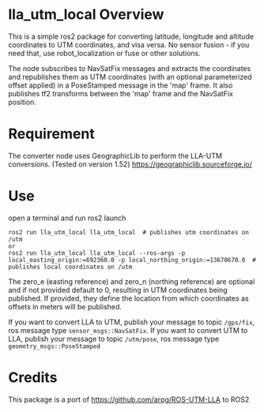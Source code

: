 # lla_utm_local Overview
This is a simple ros2 package for converting latitude, longitude and altitude coordinates
to UTM coordinates, and visa versa. No sensor fusion - if you need that, use
robot_localization or fuse or other solutions.

The node subscribes to NavSatFix messages and extracts the coordinates and republishes 
them as UTM coordinates (with an optional parameterized offset applied) in a PoseStamped
message in the 'map' frame. It also publishes tf2 transforms between the 'map' frame and
the NavSatFix position.

# Requirement
The converter node uses GeographicLib to perform the LLA-UTM conversions.
(Tested on version 1.52)
https://geographiclib.sourceforge.io/

# Use
open a terminal and run ros2 launch
```
ros2 run lla_utm_local lla_utm_local  # publishes utm coordinates on /utm
or
ros2 run lla_utm_local lla_utm_local --ros-args -p local_easting_origin:=692360.0 -p local_northing_origin:=13670670.0  # publishes local coordinates on /utm
```
The zero_e (easting reference) and zero_n (northing reference) are optional and if not provided
default to 0, resulting in UTM coordinates being published. If provided, they define the location
from which coordinates as offsets in meters will be published.

If you want to convert LLA to UTM, publish your message to topic `/gps/fix`, ros message type `sensor_msgs::NavSatFix`. If you want to convert UTM to LLA, publish your message to topic `/utm/pose`, ros message type `geometry_msgs::PoseStamped`

# Credits
This package is a port of https://github.com/arpg/ROS-UTM-LLA to ROS2